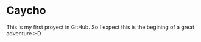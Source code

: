 # Caycho
This is my first proyect in GitHub. So I expect this is the begining of a great adventure :-D
